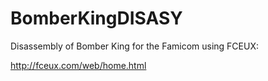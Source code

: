 # BomberKingDISASY
Disassembly of Bomber King for the Famicom using FCEUX:

http://fceux.com/web/home.html
